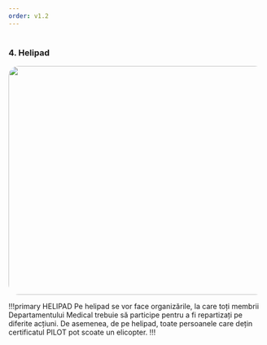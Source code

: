 ```yaml
---
order: v1.2
---
```

#
### 4. Helipad
<p align="center">
  <img src="/docs/imagini/helipad.png" style="border-radius: 20px;" width="800" height="450" />
</p>

!!!primary HELIPAD
Pe helipad se vor face organizările, la care toți membrii Departamentului Medical trebuie să participe pentru a fi repartizați pe diferite acțiuni. De asemenea, de pe helipad, toate persoanele care dețin certificatul PILOT pot scoate un elicopter.
!!!